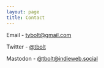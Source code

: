```yaml
---
layout: page
title: Contact
---
```


Email - [tybolt@gmail.com](mailto:tybolt@gmail.com)

Twitter - [@tbolt](https://twitter.com/tbolt)

Mastodon - [@tbolt@indieweb.social](https://indieweb.social/@tbolt)
